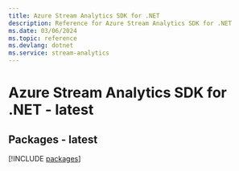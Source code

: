 ```yaml
---
title: Azure Stream Analytics SDK for .NET
description: Reference for Azure Stream Analytics SDK for .NET
ms.date: 03/06/2024
ms.topic: reference
ms.devlang: dotnet
ms.service: stream-analytics
---
```

# Azure Stream Analytics SDK for .NET - latest
## Packages - latest
[!INCLUDE [packages](stream-analytics-index.md)]